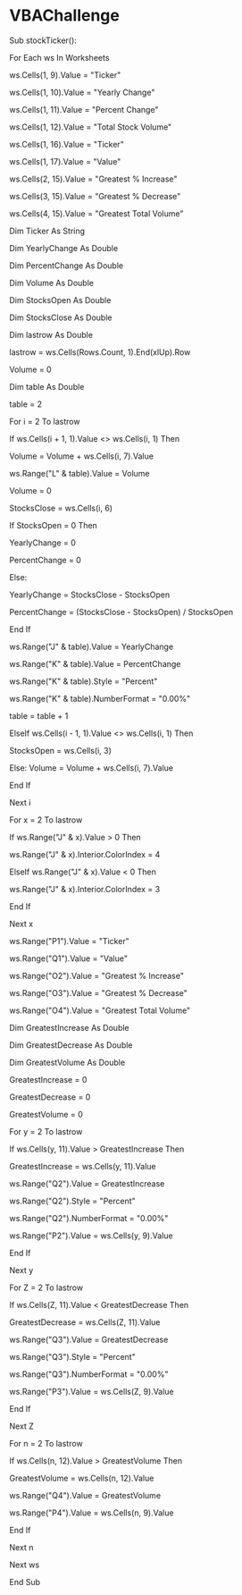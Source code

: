 # VBAChallenge
Sub stockTicker():
 

For Each ws In Worksheets

ws.Cells(1, 9).Value = "Ticker"

ws.Cells(1, 10).Value = "Yearly Change"

ws.Cells(1, 11).Value = "Percent Change"

ws.Cells(1, 12).Value = "Total Stock Volume"

ws.Cells(1, 16).Value = "Ticker"

ws.Cells(1, 17).Value = "Value"

ws.Cells(2, 15).Value = "Greatest % Increase"

ws.Cells(3, 15).Value = "Greatest % Decrease"

ws.Cells(4, 15).Value = "Greatest Total Volume"
 

Dim Ticker As String

Dim YearlyChange As Double

Dim PercentChange As Double

Dim Volume As Double


Dim StocksOpen As Double

Dim StocksClose As Double


Dim lastrow As Double

lastrow = ws.Cells(Rows.Count, 1).End(xlUp).Row
 

Volume = 0
  

Dim table As Double

table = 2

   
For i = 2 To lastrow
 

If ws.Cells(i + 1, 1).Value <> ws.Cells(i, 1) Then

Volume = Volume + ws.Cells(i, 7).Value

ws.Range("L" & table).Value = Volume
   

Volume = 0

   
StocksClose = ws.Cells(i, 6)
          

If StocksOpen = 0 Then

YearlyChange = 0

PercentChange = 0

Else:

YearlyChange = StocksClose - StocksOpen

PercentChange = (StocksClose - StocksOpen) / StocksOpen

End If
  

ws.Range("J" & table).Value = YearlyChange

ws.Range("K" & table).Value = PercentChange

ws.Range("K" & table).Style = "Percent"

ws.Range("K" & table).NumberFormat = "0.00%"


table = table + 1

ElseIf ws.Cells(i - 1, 1).Value <> ws.Cells(i, 1) Then

StocksOpen = ws.Cells(i, 3)


Else: Volume = Volume + ws.Cells(i, 7).Value

End If
 

Next i


For x = 2 To lastrow


If ws.Range("J" & x).Value > 0 Then

ws.Range("J" & x).Interior.ColorIndex = 4

   
ElseIf ws.Range("J" & x).Value < 0 Then

ws.Range("J" & x).Interior.ColorIndex = 3

           
End If

Next x


ws.Range("P1").Value = "Ticker"

ws.Range("Q1").Value = "Value"


ws.Range("O2").Value = "Greatest % Increase"

ws.Range("O3").Value = "Greatest % Decrease"

ws.Range("O4").Value = "Greatest Total Volume"

   
Dim GreatestIncrease As Double

Dim GreatestDecrease As Double

Dim GreatestVolume As Double

   
GreatestIncrease = 0

GreatestDecrease = 0

GreatestVolume = 0
 

For y = 2 To lastrow
   

If ws.Cells(y, 11).Value > GreatestIncrease Then

GreatestIncrease = ws.Cells(y, 11).Value

ws.Range("Q2").Value = GreatestIncrease

ws.Range("Q2").Style = "Percent"

ws.Range("Q2").NumberFormat = "0.00%"

ws.Range("P2").Value = ws.Cells(y, 9).Value

End If

Next y
 

For Z = 2 To lastrow

       
If ws.Cells(Z, 11).Value < GreatestDecrease Then

GreatestDecrease = ws.Cells(Z, 11).Value

ws.Range("Q3").Value = GreatestDecrease

ws.Range("Q3").Style = "Percent"

ws.Range("Q3").NumberFormat = "0.00%"

ws.Range("P3").Value = ws.Cells(Z, 9).Value

 
End If
   

Next Z
  

For n = 2 To lastrow
       

If ws.Cells(n, 12).Value > GreatestVolume Then

GreatestVolume = ws.Cells(n, 12).Value

ws.Range("Q4").Value = GreatestVolume

ws.Range("P4").Value = ws.Cells(n, 9).Value
 

End If
     

Next n
       

Next ws
  

End Sub
